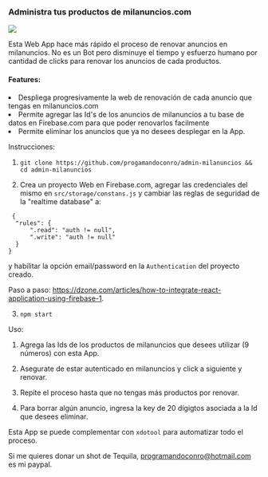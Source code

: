 <html>
<h3> Administra tus productos de milanuncios.com </h3>
<img src='https://www.google.com/url?sa=i&url=https%3A%2F%2Fwww.milanuncios.com%2F&psig=AOvVaw1IEQzs52pmTM7CbPKzMwMt&ust=1582988355082000&source=images&cd=vfe&ved=0CAIQjRxqFwoTCKjfgbPB9OcCFQAAAAAdAAAAABAE'></img>

Esta Web App hace más rápido el proceso de renovar anuncios en milanuncios. No es un Bot pero disminuye el tiempo y esfuerzo humano por cantidad de clicks para renovar los anuncios de cada productos.

<h4>Features: </h4>
<li>Despliega progresivamente la web de renovación de cada anuncio que tengas en milanuncios.com</li>
<li>Permite agregar las Id's de los anuncios de milanuncios a tu base de datos en Firebase.com para que poder renovarlos facilmente</li>
<li>Permite eliminar los anuncios que ya no desees desplegar en la App.</li>

</html>

Instrucciones:

1. `git clone https://github.com/progamandoconro/admin-milanuncios && cd admin-milanuncios`

2. Crea un proyecto Web en Firebase.com, agregar las credenciales del mismo en `src/storage/constans.js` y cambiar las reglas de seguridad de la "realtime database" a:

```
 {
  "rules": {
      ".read": "auth != null",
      ".write": "auth != null"
  }
}
```

y habilitar la opción email/password en la `Authentication` del proyecto creado.

Paso a paso: https://dzone.com/articles/how-to-integrate-react-application-using-firebase-1.

3. `npm start`

Uso:

1. Agrega las Ids de los productos de milanuncios que desees utilizar (9 números) con esta App.

2. Asegurate de estar autenticado en milanuncios y click a siguiente y renovar.

3. Repite el proceso hasta que no tengas más productos por renovar.

4. Para borrar algún anuncio, ingresa la key de 20 dígigtos asociada a la Id que desees eliminar.

Esta App se puede complementar con `xdotool` para automatizar todo el proceso.

Si me quieres donar un shot de Tequila, programandoconro@hotmail.com es mi paypal.
